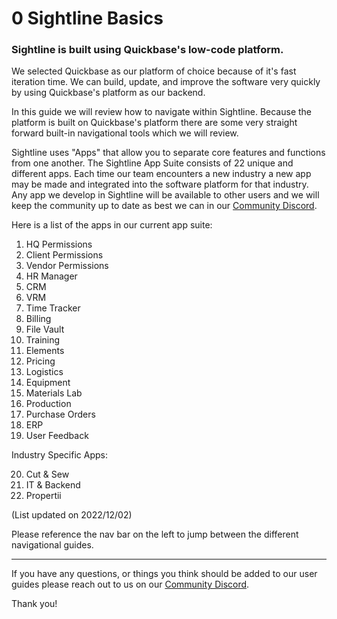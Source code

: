 # 0 Sightline Basics
### Sightline is built using Quickbase's low-code platform.
We selected Quickbase as our platform of choice because of it's fast iteration time. We can build, update, and improve the software very quickly by using Quickbase's platform as our backend.

In this guide we will review how to navigate within Sightline. Because the platform is built on Quickbase's platform there are some very straight forward built-in navigational tools which we will review.

Sightline uses "Apps" that allow you to separate core features and functions from one another. The Sightline App Suite consists of 22 unique and different apps. Each time our team encounters a new industry a new app may be made and integrated into the software platform for that industry. Any app we develop in Sightline will be available to other users and we will keep the community up to date as best we can in our [Community Discord](https://discord.gg/zNCZnKNXEv).

Here is a list of the apps in our current app suite:

1. HQ Permissions
2. Client Permissions
3. Vendor Permissions
4. HR Manager
5. CRM
6. VRM
7. Time Tracker
8. Billing
9. File Vault
10. Training
11. Elements
12. Pricing
13. Logistics
14. Equipment
15. Materials Lab
16. Production
17. Purchase Orders
18. ERP
19. User Feedback

Industry Specific Apps:

20. Cut & Sew
21. IT & Backend
22. Propertii
 
(List updated on 2022/12/02)

Please reference the nav bar on the left to jump between the different navigational guides.

---

If you have any questions, or things you think should be added to our user guides please reach out to us on our [Community Discord](https://discord.gg/zNCZnKNXEv).

Thank you!


